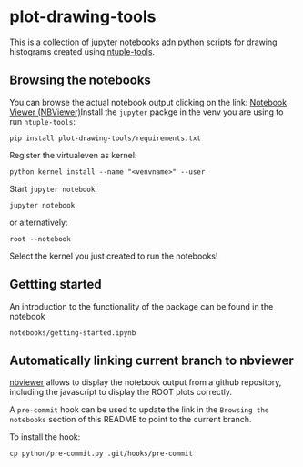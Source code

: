 # plot-drawing-tools

This is a collection of jupyter notebooks adn python scripts for drawing histograms created using [ntuple-tools](https://github.com/cerminar/ntuple-tools/).

## Browsing the notebooks

You can browse the actual notebook output clicking on the link:
[Notebook Viewer (NBViewer)](https://nbviewer.jupyter.org/github/cerminar/plot-drawing-tools/tree/master/)Install the `jupyter` packge in the venv you are using to run `ntuple-tools`:

`pip install plot-drawing-tools/requirements.txt`

Register the virtualeven as kernel:

`python kernel install --name "<venvname>" --user`

Start `jupyter notebook`:

`jupyter notebook`

or alternatively:

`root --notebook`

Select the kernel you just created to run the notebooks!

## Gettting started

An introduction to the functionality of the package can be found in the notebook

`notebooks/getting-started.ipynb`

## Automatically linking current branch to nbviewer

[nbviewer](https://nbviewer.org/) allows to display the notebook output from a github repository, including the javascript to display the ROOT plots correctly.

A `pre-commit` hook can be used to update the link in the `Browsing the notebooks` section of this README to point to the current branch.

To install the hook:

`cp python/pre-commit.py .git/hooks/pre-commit`


